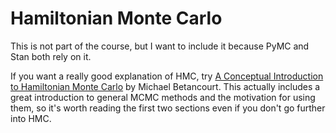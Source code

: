 # Hamiltonian Monte Carlo

This is not part of the course, but I want to include it because PyMC and Stan both rely on it.

If you want a really good explanation of HMC, try [A Conceptual Introduction to Hamiltonian Monte Carlo](https://arxiv.org/pdf/1701.02434.pdf) by Michael Betancourt. This actually includes a great introduction to general MCMC methods and the motivation for using them, so it's worth reading the first two sections even if you don't go further into HMC.